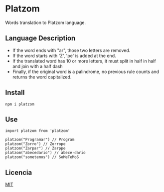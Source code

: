 # Platzom

Words translation to Platzom language.

## Language Description

- If the word ends with "ar", those two letters are removed.
- If the word starts with 'Z', 'pe' is added at the end.
- If the translated word has 10 or  more letters, it must split in half in half and join with a half dash
- Finally, if the original word is a palindrome, no previous rule counts and returns the word capitalized.

## Install

```
npm i platzom
```

## Use

```
import platzom from 'platzom'

platzom("Programar") // Program
platzom("Zorro") // Zorrope
platzom("Zarpar") // Zarppe
platzom("abecedario") // abece-dario
platzom("sometemos") // SoMeTeMoS
```

## Licencia

[MIT](https://opensource.org/licenses/MIT)
